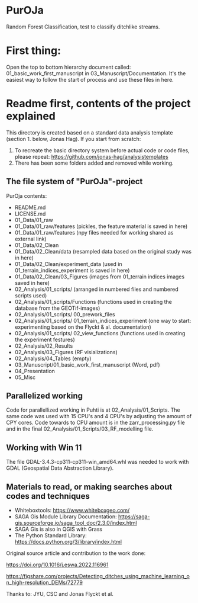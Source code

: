 # PurOJa
Random Forest Classification, test to classify ditchlike streams. 

# First thing:
Open the top to bottom hierarchy document called: 01_basic_work_first_manuscript in 03_Manuscript/Documentation. It's the easiest way to follow the start of process and use these files in here. 

# Readme first, contents of the project explained
This directory is created based on a standard data analysis template (section 1. below, Jonas Hag). 
If you start from scratch:
1. To recreate the basic directory system before actual code or code files, please repeat: https://github.com/jonas-hag/analysistemplates
2. There has been some folders added and removed while working.  

## The file system of "PurOJa"-project
PurOja contents:
- README.md
- LICENSE.md
- 01_Data/01_raw
- 01_Data/01_raw/features (pickles, the feature material is saved in here)
- 01_Data/01_raw/features (npy files needed for working shared as external link)
- 01_Data/02_Clean
- 01_Data/02_Clean/data (resampled data based on the original study was in here)
- 01_Data/02_Clean/experiment_data (used in 01_terrain_indices_experiment is saved in here)
- 01_Data/02_Clean/03_Figures (images from 01_terrain indices images saved in here)
- 02_Analysis/01_scripts/ (arranged in numbered files and numbered scripts used)
- 02_Analysis/01_scripts/Functions (functions used in creating the database from the GEOTif-images)
- 02_Analysis/01_scripts/ 00_prework_files
- 02_Analysis/01_scripts/ 01_terrain_indices_experiment (one way to start: experimenting based on the Flyckt & al. documentation)
- 02_Analysis/01_scripts/ 02_view_functions (functions used in creating the experiment festures)
- 02_Analysis/02_Results
- 02_Analysis/03_Figures (RF visializations)
- 02_Analysis/04_Tables (empty)
- 03_Manuscript/01_basic_work_first_manuscript (Word, pdf)
- 04_Presentation
- 05_Misc

## Parallelized working
Code for parallellized working in Puhti is at 02_Analysis/01_Scripts. The same code was used with 15 CPU's and 4 CPU's by adjusting the amount of CPY cores. Code towards to CPU amount is in the zarr_processing.py file and in the final 02_Analysis/01_Scripts/03_RF_modelling file. 

## Working with Win 11
The file GDAL-3.4.3-cp311-cp311-win_amd64.whl was needed to work with GDAL (Geospatial Data Abstraction Library).

## Materials to read, or making searches about codes and techniques
- Whiteboxtools: https://www.whiteboxgeo.com/
- SAGA Gis Module Library Documentation: https://saga-gis.sourceforge.io/saga_tool_doc/2.3.0/index.html
- SAGA Gis is also in QGIS with Grass
- The Python Standard Library: https://docs.python.org/3/library/index.html

Original source article and contribution to the work done:

https://doi.org/10.1016/j.eswa.2022.116961 

https://figshare.com/projects/Detecting_ditches_using_machine_learning_on_high-resolution_DEMs/72779

Thanks to: JYU, CSC and Jonas Flyckt et al.